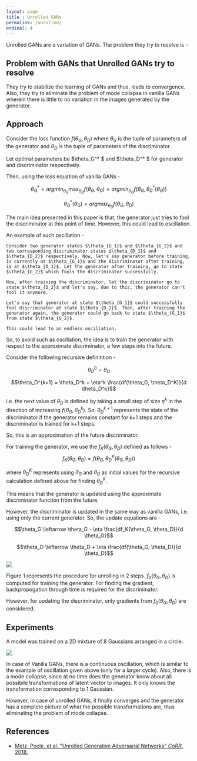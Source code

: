 ```yaml
---
layout: page
title : Unrolled GANs
permalink: /unrolled/
ordinal: 4
---
```


Unrolled GANs are a variation of GANs. The problem they try to resolve is -

## Problem with GANs that Unrolled GANs try to resolve

They try to stabilize the learning of GANs and thus, leads to convergence. Also, they try to eliminate the problem of mode collapse in vanilla GANs wherein there is little to no variation in the images generated by the generator.

## Approach

Consider the loss function $f(\theta_G, \theta_D)$ where $\theta_G$ is the tuple of parameters of the generator and $\theta_D$ is the tuple of parameters of the discriminator.

Let optimal parameters be $\theta_G^* $ and $\theta_D^* $ for generator and discriminator respectively.

Then, using the loss equation of vanilla GANs -

$$\theta_G^* = argmin_{\theta_G} \max_{\theta_D} f(\theta_G, \theta_D) = argmin_{\theta_G} f(\theta_G, \theta_D^* (\theta_G))$$

$$\theta_D^*(\theta_G) = argmax_{\theta_D} f(\theta_G, \theta_D)$$

The main idea presented in this paper is that, the generator just tries to fool the discriminator at this point of time. However, this could lead to oscillation.

An example of such oscillation -

    Consider two generator states $\theta_{G_1}$ and $\theta_{G_2}$ and two corresponding discriminator states $\theta_{D_1}$ and $\theta_{D_2}$ respectively. Now, let's say generator before training, is currently at $\theta_{G_1}$ and the discriminator after training, is at $\theta_{D_1}$. Let the generator after training, go to state $\theta_{G_2}$ which fools the discriminator successfully.

    Now, after training the discriminator, let the discriminator go to state $\theta_{D_2}$ and let's say, due to this, the generator can't fool it anymore.

    Let's say that generator at state $\theta_{G_1}$ could successfully fool discriminator at state $\theta_{D_2}$. Then, after training the generator again, the generator could go back to state $\theta_{G_1}$ from state $\theta_{G_2}$.

    This could lead to an endless oscillation.

So, to avoid such as oscillation, the idea is to train the generator with respect to the approximate discriminator, a few steps into the future.

Consider the following recursive definintion -

$$\theta_D^0 = \theta_D$$

$$\theta_D^{k+1} = \theta_D^k + \eta^k \frac{df(\theta_G, \theta_D^K)}{d \theta_D^k}$$

i.e. the next value of $\theta_D$ is defined by taking a small step of size $\eta^k$ in the direction of increasing $f(\theta_G, \theta_D^k)$. So, $\theta_D^{k+1}$ represents the state of the discriminator if the generator remains constant for k+1 steps and the discriminator is trained for k+1 steps.

So, this is an approximation of the future discriminator.

For training the generator, we use the $f_K(\theta_G, \theta_D)$ defined as follows -
$$f_K(\theta_G, \theta_D) = f(\theta_G, \theta_D^K(\theta_G, \theta_D))$$

where $\theta_D^K$ represents using $\theta_G$ and $\theta_D$ as initial values for the recursive calculation defined above for finding $\theta_D^K$.

This means that the generator is updated using the approximate discriminator function from the future.

However, the discriminator is updated in the same way as vanilla GANs, i.e. using only the current generator. So, the update equations are -

$$\theta_G \leftarrow \theta_G - \eta \frac{df_K(\theta_G, \theta_D)}{d \theta_G}$$

$$\theta_D \leftarrow \theta_D + \eta \frac{df(\theta_G, \theta_D)}{d \theta_D}$$

![]({{site.baseurl}}/images/unrolled_gans_proc.png)

Figure 1 represents the procedure for unrolling in 2 steps. $f_2(\theta_G, \theta_D)$ is computed for training the generator. For finding the gradient, backpropogation through time is required for the discriminator.

However, for updating the discriminator, only gradients from $f_0(\theta_G, \theta_D)$ are considered.

## Experiments

A model was trained on a 2D mixture of 8 Gaussians arranged in a circle.

![]({{site.baseurl}}/images/unrolled_gans_result.png)

In case of Vanilla GANs, there is a continuous oscillation, which is similar to the example of oscillation given above (only for a larger cycle). Also, there is a mode collapse, since at no time does the generator know about all possibile transformations of latent vector to images. It only knows the transformation corresponding to 1 Gaussian.

However, in case of unrolled GANs, it finally converges and the generator has a complete picture of what the possible transformations are, thus eliminating the problem of mode collapse.

## References

- [Metz, Poole, et al. "Unrolled Generative Adversarial Networks" *CoRR*. 2018.](https://arxiv.org/pdf/1611.02163.pdf)
